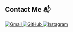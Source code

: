 ## Contact Me 📬

<a href="mailto:이메일주소@gmail.com" target="_blank">
  <img alt="Gmail" src="https://img.shields.io/badge/Gmail-EA4335?style=for-the-badge&logo=Gmail&logoColor=white"/>
</a>
<a href="https://github.com/사용자아이디" target="_blank">
  <img alt="GitHub" src="https://img.shields.io/badge/GitHub-181717?style=for-the-badge&logo=github&logoColor=white"/>
</a>
<a href="https://instagram.com/kim.yooncheol" target="_blank">
  <img alt="Instagram" src="https://img.shields.io/badge/Instagram-E4405F?style=for-the-badge&logo=instagram&logoColor=white"/>
</a>

